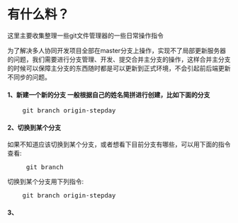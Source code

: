 # 有什么料？
这里主要收集整理一些git文件管理器的一些日常操作指令

为了解决多人协同开发项目全部在master分支上操作，实现不了局部更新服务器的问题，我们需要进行分支管理、开发、提交合并主分支的操作，这样合并主分支的时候可以保障主分支的东西随时都是可以更新到正式环境，不会引起前后端更新不同步的问题。

#### 1、新建一个新的分支 一般根据自己的姓名简拼进行创建，比如下面的分支
<pre>
	git branch origin-stepday
</pre>

#### 2、切换到某个分支
如果不知道应该切换到某个分支，或者想看下目前分支有哪些，可以用下面的指令查看:
<pre>
     git branch
</pre>
切换到某个分支用下列指令:
<pre>
	git branch origin-stepday
</pre>

#### 3、
